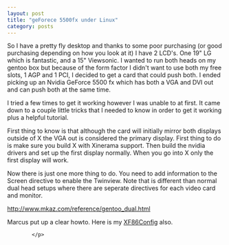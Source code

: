 ```yaml
---
layout: post
title: "geForece 5500fx under Linux"
category: posts
---
```

<p>
    			So I have a pretty fly desktop and thanks to some poor purchasing (or good purchasing depending on how you look at it) I have 2 LCD's. One 19" LG which is fantastic, and a 15" Viewsonic. I wanted to run both heads on my gentoo box but because of the form factor I didn't want to use both my free slots, 1 AGP and 1 PCI, I decided to get a card that could push both. I ended picking up an Nvidia GeForce 5500 fx which has both a VGA and DVI out and can push both at the same time. 

I tried a few times to get it working however I was unable to at first. It came down to a couple little tricks that I needed to know in order to get it working plus a helpful tutorial. 

First thing to know is that although the card will initially mirror both displays outside of X the VGA out is considered the primary display. First thing to do is make sure you build X with Xinerama support. Then build the nvidia drivers and set up the first display normally. When you go into X only the first display will work.   

Now there is just one more thing to do. You need to add information to the Screen directive to enable the Twinview. Note that is different than normal dual head setups where there are seperate directives for each video card and monitor. 

http://www.mkaz.com/reference/gentoo_dual.html

Marcus put up a clear howto. Here is my <a href="http://web.archive.org/web/20041129021104/http://unsure.org/junkbox/XF86Config-4">XF86Config</a> also.

  			</p>